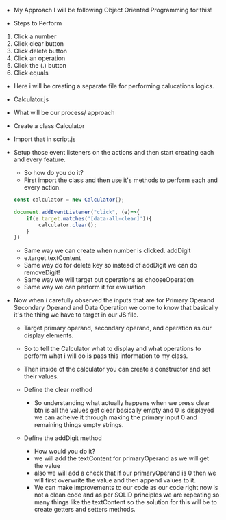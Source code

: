 - My Approach I will be following Object Oriented Programming for this!

- Steps to Perform
1. Click a number 
2. Click clear button
3. Click delete button
4. Click an operation
5. Click the (.) button
6. Click equals

- Here i will be creating a separate file for performing calucations logics.
- Calculator.js

- What will be our process/ approach

- Create a class Calculator 
- Import that in script.js

- Setup those event listeners on the actions and then start creating each and every feature.
    - So how do you do it?
    - First import the class and then use it's methods to perform each and every action.
    ```js
    const calculator = new Calculator();

    document.addEventListener("click", (e)=>{
        if(e.target.matches('[data-all-clear]')){
            calculator.clear();
        }
    })
    ```
    - Same way we can create when number is clicked. addDigit
    - e.target.textContent
    - Same way do for delete key so instead of addDigit we can do removeDigit!
    - Same way we will target out operations as chooseOperation
    - Same way we can perform it for evaluation

- Now when i carefully observed the inputs that are for Primary Operand Secondary Operand and Data Operation we come to know that basically it's the thing we have to target in our JS file.
    - Target primary operand, secondary operand, and operation as our display elements.
    - So to tell the Calculator what to display and what operations to perform what i will do is pass this information to my class.

    - Then inside of the calculator you can create a constructor and set their values.

    - Define the clear method
        - So understanding what actually happens when we press clear btn is all the values get clear basically empty and 0 is displayed we can acheive it through making the primary input 0 and remaining things empty strings.

    - Define the addDigit method
        - How would you do it?
        - we will add the textContent for primaryOperand as we will get the value
        - also we will add a check that if our primaryOperand is 0 then we will first overwrite the value and then append values to it.
        - We can make improvements to our code as our code right now is not a clean code and as per SOLID principles we are repeating so many things like the textContent so the solution for this will be to create getters and setters methods.